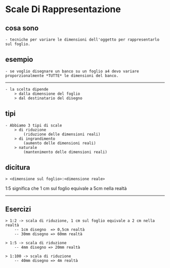 # Scale Di Rappresentazione

## cosa sono
	
	- tecniche per variare le dimensioni dell'oggetto per rappresentarlo sul foglio.

## esempio
	
	- se voglio disegnare un banco su un foglio a4 devo variare proporzionalmente *TUTTE* le dimensioni del banco.

--------

	- la scelta dipende
		> dalla dimensione del foglio
		> dal destinatario del disegno

## tipi

	- Abbiamo 3 tipi di scale
		> di riduzione
			(riduzione delle dimensioni reali)
		> di ingrandimento
			(aumento delle dimensioni reali)
		> naturale
			(mantenimento delle dimensioni reali)

## dicitura

	> <dimensione sul foglio>:<dimensione reale>

  1:5 significa che 1 cm sul foglio equivale a 5cm nella realtà

------

## Esercizi
	

	> 1:2 -> scala di riduzione, 1 cm sul foglio equivale a 2 cm nella realtà
		-- 1cm disegno  => 0,5cm realtà
		-- 30mm disegno => 60mm realtà

	> 1:5 -> scala di riduzione
		-- 4mm disegno => 20mm realtà

	> 1:100 -> scala di riduzione
		-- 40mm disegno => 4m realtà



